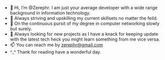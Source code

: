 - 👋 Hi, I’m @Zerephr. I am just your average developer with a wide range background in information technology.
- 👀 Always striving and upskilling my current skillsets no matter the feild.
- 🌱 On the continuous pursit of my degree in computer networking slowly but surely.
- 💞️ Always looking for new projects as I have a knack for keeping update with the latest tech heck you might learn something from me vice versa.
- 📫 You can reach me by zerephr@gmail.com
-  ^_^ Thank for reading have a wonderful day.

<!---
Zerephr/Zerephr is a ✨ special ✨ repository because its `README.md` (this file) appears on your GitHub profile.
You can click the Preview link to take a look at your changes.
--->
